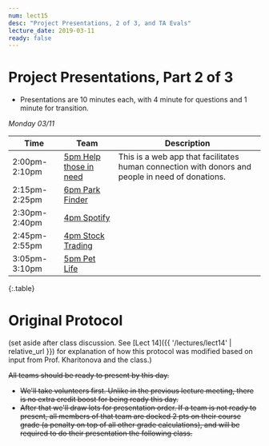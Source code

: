 ```yaml
---
num: lect15
desc: "Project Presentations, 2 of 3, and TA Evals"
lecture_date: 2019-03-11
ready: false
---
```


# Project Presentations, Part 2 of 3

* Presentations are 10 minutes each, with 4 minute for questions and 1 minute for transition. 

*Monday 03/11*

| Time | Team | Description |
|-|-|-|
| 2:00pm-2:10pm | [5pm Help those in need](https://github.com/ucsb-cs48-w19/5pm-Help-Those-In-Need) |This is a web app that facilitates human connection with donors and people in need of donations.|
| 2:15pm-2:25pm | [6pm Park Finder](https://github.com/ucsb-cs48-w19/6pm-park-finder) ||
| 2:30pm-2:40pm | [4pm Spotify](https://github.com/ucsb-cs48-w19/4pm-spotify) ||
| 2:45pm-2:55pm | [4pm Stock Trading](https://github.com/ucsb-cs48-w19/4pm-stock-trading) ||
| 3:05pm-3:10pm | [5pm Pet Life](https://github.com/ucsb-cs48-w19/5pm-pet-life)    ||
{:.table}

# Original Protocol

(set aside after class discussion.  See [Lect 14]({{ '/lectures/lect14' | relative_url }}) for explanation of how this protocol was modified based on input from Prof. Kharitonova and the class.)

<s>All teams should be ready to present by this day.</s>

* <s>We'll take volunteers first.   Unlike in the previous lecture meeting, there is no extra credit boost for being ready this day.</s>
* <s>After that we'll draw lots for presentation order.  If a team is not ready to present, all members of that team are docked 2 pts on their course grade (a penalty on top of all other grade calculations), and will be required to do their presentation the following class.</s>

